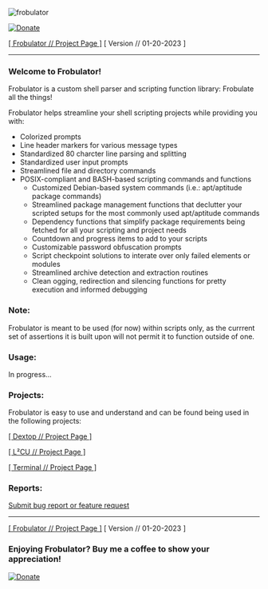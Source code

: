 ![frobulator](https://raw.githubusercontent.com/nathaneltitane/frobulator/main/frobulator.svg)

[![Donate](https://img.shields.io/badge/Donate-PayPal-000000.svg?style=for-the-badge)](https://www.paypal.com/donate/?hosted_button_id=2WZT7PCW3XDX6)

[[ Frobulator // Project Page ]](https://github.com/nathaneltitane/frobulator) [ Version // 01-20-2023 ]

---

### Welcome to Frobulator!

Frobulator is a custom shell parser and scripting function library: Frobulate all the things!

Frobulator helps streamline your shell scripting projects while providing you with:

- Colorized prompts
- Line header markers for various message types
- Standardized 80 charcter line parsing and splitting
- Standardized user input prompts
- Streamlined file and directory commands
- POSIX-compliant and BASH-based scripting commands and functions
   - Customized Debian-based system commands (i.e.: apt/aptitude package commands)
   - Streamlined package management functions that declutter your scripted setups for the most commonly used apt/aptitude commands
   - Dependency functions that simplify package requirements being fetched for all your scripting and project needs
   - Countdown and progress items to add to your scripts
   - Customizable password obfuscation prompts
   - Script checkpoint solutions to interate over only failed elements or modules
   - Streamlined archive detection and extraction routines
   - Clean ogging, redirection and silencing functions for pretty execution and informed debugging

### Note:

Frobulator is meant to be used (for now) within scripts only, as the currrent set of assertions it is built upon will not permit it to function outside of one.

### Usage:

In progress...

### Projects:

Frobulator is easy to use and understand and can be found being used in the following projects:

[[ Dextop // Project Page ]](https://github.com/nathaneltitane/dextop)

[[ L²CU // Project Page ]](https://github.com/nathaneltitane/l2cu)

[[ Terminal // Project Page ]](https://github.com/nathaneltitane/terminal)

### Reports:

[Submit bug report or feature request](https://github.com/nathaneltitane/frobulator/issues)

---

[[ Frobulator // Project Page ]](https://github.com/nathaneltitane/frobulator) [ Version // 01-20-2023 ]

### Enjoying Frobulator? Buy me a coffee to show your appreciation!

[![Donate](https://img.shields.io/badge/Donate-PayPal-000000.svg?style=for-the-badge)](https://www.paypal.com/donate/?hosted_button_id=2WZT7PCW3XDX6)
